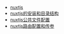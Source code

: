 * [nuxtjs](lesson/nuxt.js的介绍.md)
* [nuxtjs的安装和目录结构](lesson/1.nuxtjs的安装和目录结构.md)
* [nuxtjs公共文件配置](lesson/2.公共文件配置.md)
* [nuxtjs路由配置和传参](lesson/3.路由配置和传参.md)
